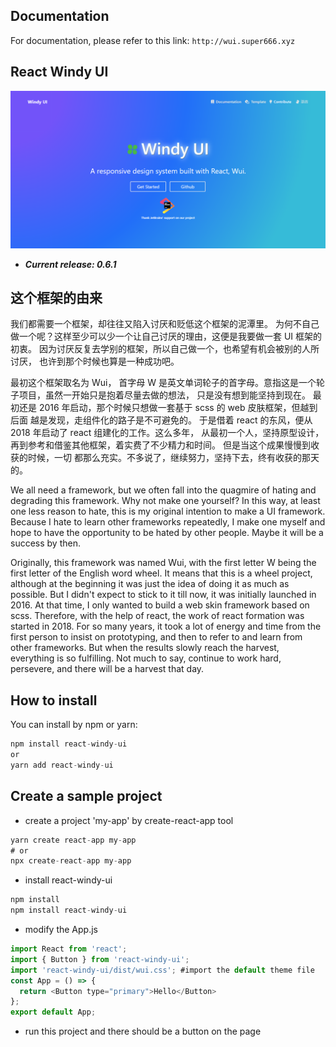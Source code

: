 ## Documentation

For documentation, please refer to this link: `http://wui.super666.xyz`

## React Windy UI

![preview](pic.png)

- **_Current release: 0.6.1_**

## 这个框架的由来

我们都需要一个框架，却往往又陷入讨厌和贬低这个框架的泥潭里。 为何不自己做一个呢？这样至少可以少一个让自己讨厌的理由，这便是我要做一套 UI 框架的初衷。
因为讨厌反复去学别的框架，所以自己做一个，也希望有机会被别的人所讨厌， 也许到那个时候也算是一种成功吧。

最初这个框架取名为 Wui， 首字母 W 是英文单词轮子的首字母。意指这是一个轮子项目，虽然一开始只是抱着尽量去做的想法， 只是没有想到能坚持到现在。
最初还是 2016 年启动，那个时候只想做一套基于 scss 的 web 皮肤框架，但越到后面 越是发现，走组件化的路子是不可避免的。
于是借着 react 的东风，便从 2018 年启动了 react 组建化的工作。这么多年， 从最初一个人，坚持原型设计，再到参考和借鉴其他框架，着实费了不少精力和时间。
但是当这个成果慢慢到收获的时候，一切 都那么充实。不多说了，继续努力，坚持下去，终有收获的那天的。

We all need a framework, but we often fall into the quagmire of hating and degrading this framework.
Why not make one yourself? In this way, at least one less reason to hate, this is my original intention to make a UI framework.
Because I hate to learn other frameworks repeatedly, I make one myself and hope to have the opportunity to be hated by other people. Maybe it will be a success by then.

Originally, this framework was named Wui, with the first letter W being the first letter of the English word wheel.
It means that this is a wheel project, although at the beginning it was just the idea of doing it as much as possible.
But I didn't expect to stick to it till now, it was initially launched in 2016. At that time, I only wanted to build a web skin framework based on scss.
Therefore, with the help of react, the work of react formation was started in 2018. For so many years, it took a lot of energy and time from
the first person to insist on prototyping, and then to refer to and learn from other frameworks.
But when the results slowly reach the harvest, everything is so fulfilling.
Not much to say, continue to work hard, persevere, and there will be a harvest that day.

## How to install

You can install by npm or yarn:

```js
npm install react-windy-ui
or
yarn add react-windy-ui
```

## Create a sample project

- create a project 'my-app' by create-react-app tool

```js
yarn create react-app my-app
# or
npx create-react-app my-app
```

- install react-windy-ui

```js
npm install
npm install react-windy-ui
```

- modify the App.js

```js
import React from 'react';
import { Button } from 'react-windy-ui';
import 'react-windy-ui/dist/wui.css'; #import the default theme file
const App = () => {
  return <Button type="primary">Hello</Button>
};
export default App;
```

- run this project and there should be a button on the page
